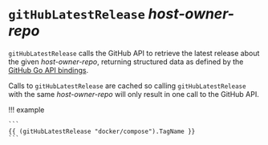 # `gitHubLatestRelease` *host-owner-repo*

`gitHubLatestRelease` calls the GitHub API to retrieve the latest release about
the given *host-owner-repo*, returning structured data as defined by the [GitHub
Go API
bindings](https://pkg.go.dev/github.com/google/go-github/v57/github#RepositoryRelease).

Calls to `gitHubLatestRelease` are cached so calling `gitHubLatestRelease` with
the same *host-owner-repo* will only result in one call to the GitHub API.

!!! example

    ```
    {{ (gitHubLatestRelease "docker/compose").TagName }}
    ```

